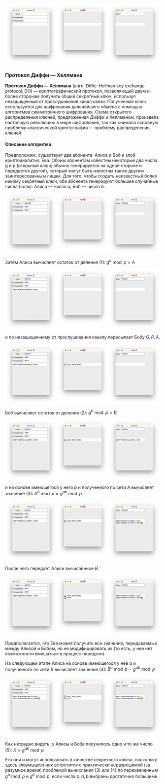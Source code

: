 ![](steps/Frame226.png)

### Протокол Диффи — Хеллмана
**Протокол Ди́ффи — Хе́ллмана** (англ. Diffie–Hellman key exchange protocol, DH) — криптографический протокол, позволяющий двум и более сторонам получить общий секретный ключ, используя незащищенный от прослушивания канал связи. Полученный ключ используется для шифрования дальнейшего обмена с помощью алгоритмов симметричного шифрования.
Схема открытого распределения ключей, предложенная Диффи и Хеллманом, произвела настоящую революцию в мире шифрования, так как снимала основную проблему классической криптографии — проблему распределения ключей.

#### Описание алгоритма

Предположим, существует два абонента: Алиса и Боб и злой криптоаналитик: Ева. Обоим абонентам известны некоторые два числа g и p (открытый ключ; обычно генерируется на одной стороне и передается другой), которые могут быть известны также другим заинтересованным лицам. Для того, чтобы создать неизвестный более никому секретный ключ, оба абонента генерируют большие случайные числа (соль): Алиса — число $a$, Боб — число $b$.

![](steps/Frame227.png)

Затем Алиса вычисляет остаток от деления (1): $g^a \bmod p=A$

![](steps/Frame228.png)

и по незащищенному от прослушивания каналу пересылает Бобу ${G, P, A}$.

![](steps/Frame229.png)

Боб вычисляет остаток от деления (2): $g^b \bmod p=B$

![](steps/Frame230.png)

и на основе имеющегося у него $b$ и полученного по сети $A$ вычисляет значение (3): $A^b\bmod p=g^{ab}\bmod p$

![](steps/Frame231.png)

После чего передаёт Алисе вычисленное $B$.

![](steps/Frame232.png)

Предполагается, что Ева может получить все значения, передаваемые между Алисой и Бобом, но не модифицировать их (то есть, у нее нет возможности вмешаться в процесс передачи).

На следующем этапе Алиса на основе имеющегося у неё $a$ и полученного по сети $B$ вычисляет значение (4): $B^a\bmod p=g^{ab}\bmod p$

![](steps/Frame233.png)

Как нетрудно видеть, у Алисы и Боба получилось одно и то же число (5): $K=g^{ab}\bmod p$

Его они и могут использовать в качестве секретного ключа, поскольку здесь злоумышленник встретится с практически неразрешимой (за разумное время) проблемой вычисления (3) или (4) по перехваченным $g^a \bmod p$ и $g^b \bmod p$, если числа $p, a, b$ выбраны достаточно большими.
